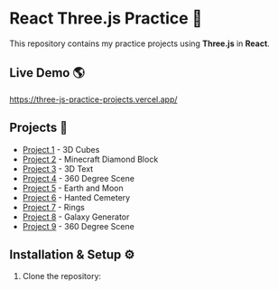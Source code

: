 # React Three.js Practice 🚀

This repository contains my practice projects using **Three.js** in **React**.  

## Live Demo 🌎
https://three-js-practice-projects.vercel.app/

## Projects 📌
 - [Project 1](https://three-js-practice-projects.vercel.app/project1) - 3D Cubes
 - [Project 2](https://three-js-practice-projects.vercel.app/project2) - Minecraft Diamond Block
 - [Project 3](https://three-js-practice-projects.vercel.app/project3) - 3D Text
 - [Project 4](https://three-js-practice-projects.vercel.app/project4) - 360 Degree Scene
 - [Project 5](https://three-js-practice-projects.vercel.app/project5) - Earth and Moon
 - [Project 6](https://three-js-practice-projects.vercel.app/project6) - Hanted Cemetery
 - [Project 7](https://three-js-practice-projects.vercel.app/project7) - Rings
 - [Project 8](https://three-js-practice-projects.vercel.app/project8) - Galaxy Generator
 - [Project 9](https://three-js-practice-projects.vercel.app/project9) - 360 Degree Scene

## Installation & Setup ⚙️
1. Clone the repository:
